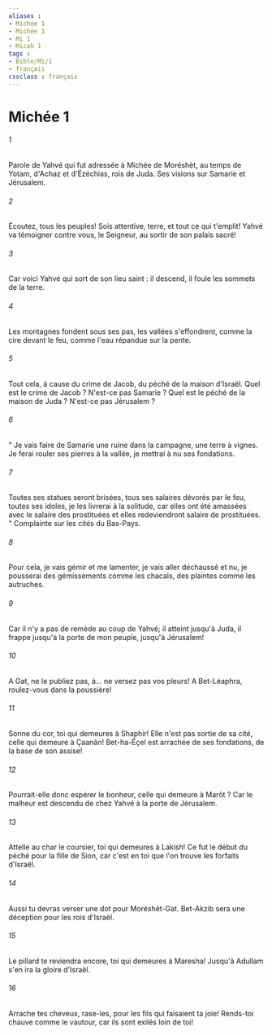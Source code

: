 ```yaml
---
aliases : 
- Michée 1
- Michée 1
- Mi 1
- Micah 1
tags : 
- Bible/Mi/1
- français
cssclass : français
---
```


# Michée 1

###### 1
Parole de Yahvé qui fut adressée à Michée de Moréshèt, au temps de Yotam, d'Achaz et d'Ézéchias, rois de Juda. Ses visions sur Samarie et Jérusalem. 
###### 2
Écoutez, tous les peuples! Sois attentive, terre, et tout ce qui t'emplit! Yahvé va témoigner contre vous, le Seigneur, au sortir de son palais sacré! 
###### 3
Car voici Yahvé qui sort de son lieu saint : il descend, il foule les sommets de la terre. 
###### 4
Les montagnes fondent sous ses pas, les vallées s'effondrent, comme la cire devant le feu, comme l'eau répandue sur la pente. 
###### 5
Tout cela, à cause du crime de Jacob, du péché de la maison d'Israël. Quel est le crime de Jacob ? N'est-ce pas Samarie ? Quel est le péché de la maison de Juda ? N'est-ce pas Jérusalem ? 
###### 6
" Je vais faire de Samarie une ruine dans la campagne, une terre à vignes. Je ferai rouler ses pierres à la vallée, je mettrai à nu ses fondations. 
###### 7
Toutes ses statues seront brisées, tous ses salaires dévorés par le feu, toutes ses idoles, je les livrerai à la solitude, car elles ont été amassées avec le salaire des prostituées et elles redeviendront salaire de prostituées. " Complainte sur les cités du Bas-Pays. 
###### 8
Pour cela, je vais gémir et me lamenter, je vais aller déchaussé et nu, je pousserai des gémissements comme les chacals, des plaintes comme les autruches. 
###### 9
Car il n'y a pas de remède au coup de Yahvé; il atteint jusqu'à Juda, il frappe jusqu'à la porte de mon peuple, jusqu'à Jérusalem! 
###### 10
A Gat, ne le publiez pas, à... ne versez pas vos pleurs! A Bet-Léaphra, roulez-vous dans la poussière! 
###### 11
Sonne du cor, toi qui demeures à Shaphir! Elle n'est pas sortie de sa cité, celle qui demeure à Çaanân! Bet-ha-Éçel est arrachée de ses fondations, de la base de son assise! 
###### 12
Pourrait-elle donc espérer le bonheur, celle qui demeure à Marôt ? Car le malheur est descendu de chez Yahvé à la porte de Jérusalem. 
###### 13
Attelle au char le coursier, toi qui demeures à Lakish! Ce fut le début du péché pour la fille de Sion, car c'est en toi que l'on trouve les forfaits d'Israël. 
###### 14
Aussi tu devras verser une dot pour Moréshèt-Gat. Bet-Akzib sera une déception pour les rois d'Israël. 
###### 15
Le pillard te reviendra encore, toi qui demeures à Maresha! Jusqu'à Adullam s'en ira la gloire d'Israël. 
###### 16
Arrache tes cheveux, rase-les, pour les fils qui faisaient ta joie! Rends-toi chauve comme le vautour, car ils sont exilés loin de toi! 
